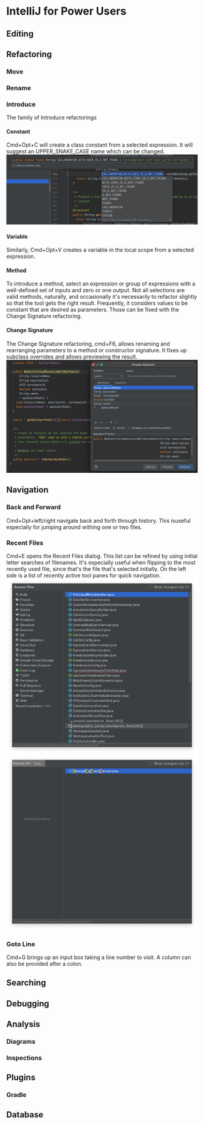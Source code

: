 # IntelliJ for Power Users

## Editing

## Refactoring
### Move
### Rename

### Introduce
The family of Introduce refactorings 
#### Constant
Cmd+Opt+C will create a class constant from a selected expression. It will suggest an UPPER_SNAKE_CASE
name which can be changed.
![img](./images/intellij/introduce_constant.png)
#### Variable
Similarly, Cmd+Opt+V creates a variable in the local scope from a selected expression.
#### Method
To introduce a method, select an expression or group of expressions with a well-defined set of inputs
and zero or one output. Not all selections are valid methods, naturally, and occasionally it's necessarily
to refactor slightly so that the tool gets the right result. Frequently, it considers values to be constant
that are desired as parameters. Those can be fixed with the Change Signature refactoring.

#### Change Signature
The Change Signature refactoring, cmd+F6, allows renaming and rearranging parameters to a method or
constructor signature. It fixes up subclass overrides and allows previewing the result.
![img](./images/intellij/change_signature.png)

## Navigation
### Back and Forward
Cmd+Opt+left/right navigate back and forth through history. This isuseful especially for jumping around
withing one or two files.
### Recent Files
Cmd+E opens the Recent Files dialog. This list can be refined by using initial letter searches of filenames.
It's especially useful when flipping to the most recently used file, since that's the file that's selected
initially. On the left side is a list of recently active tool panes for quick navigation.
![img](./images/intellij/recent_files_list.png)
![img](./images/intellij/recent_files_selection.png)
### Goto Line
Cmd+G brings up an input box taking a line number to visit. A column can also be provided after a colon.
## Searching

## Debugging

## Analysis
### Diagrams
### Inspections

## Plugins
### Gradle

## Database
